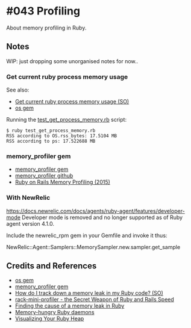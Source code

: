 # #043 Profiling

About memory profiling in Ruby.

## Notes

WIP: just dropping some unorganised notes for now..

### Get current ruby process memory usage

See also:

* [Get current ruby process memory usage (SO)](https://stackoverflow.com/questions/7220896/get-current-ruby-process-memory-usage)
* [os gem](https://rubygems.org/gems/os)

Running the [test_get_process_memory.rb](./test_get_process_memory.rb) script:

    $ ruby test_get_process_memory.rb
    RSS according to OS.rss_bytes: 17.5104 MB
    RSS according to ps: 17.522688 MB

### memory_profiler gem

* [memory_profiler gem](https://rubygems.org/gems/memory_profiler)
* [memory_profiler github](https://github.com/SamSaffron/memory_profiler)
* [Ruby on Rails Memory Profiling (2015)](https://thejspr.com/blog/ruby-on-rails-memory-profiling/)

### With NewRelic

<https://docs.newrelic.com/docs/agents/ruby-agent/features/developer-mode>
Developer mode is removed and no longer supported as of Ruby agent version 4.1.0.

Include the newrelic_rpm gem in your Gemfile and invoke it thus:

NewRelic::Agent::Samplers::MemorySampler.new.sampler.get_sample

## Credits and References

* [os gem](https://rubygems.org/gems/os)
* [memory_profiler gem](https://rubygems.org/gems/memory_profiler)
* [How do I track down a memory leak in my Ruby code? (SO)](https://stackoverflow.com/questions/20956401/how-do-i-track-down-a-memory-leak-in-my-ruby-code)
* [rack-mini-profiler - the Secret Weapon of Ruby and Rails Speed](https://www.speedshop.co/2015/08/05/rack-mini-profiler-the-secret-weapon.html)
* [Finding the cause of a memory leak in Ruby](https://stackoverflow.com/questions/20385767/finding-the-cause-of-a-memory-leak-in-ruby)
* [Memory-hungry Ruby daemons](http://www.mikeperham.com/2009/05/25/memory-hungry-ruby-daemons/)
* [Visualizing Your Ruby Heap](https://tenderlovemaking.com/2017/09/27/visualizing-your-ruby-heap.html)
